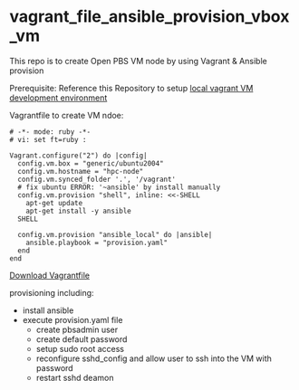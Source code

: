 # vagrant_file_ansible_provision_vbox_vm

This repo is to create Open PBS VM node by using Vagrant & Ansible provision

Prerequisite:
Reference this Repository to setup [local vagrant VM development environment](https://github.com/yjun-001/vagrant_vm_windows10)

Vagrantfile to create VM ndoe:
```
# -*- mode: ruby -*-
# vi: set ft=ruby :

Vagrant.configure("2") do |config|
  config.vm.box = "generic/ubuntu2004"
  config.vm.hostname = "hpc-node"
  config.vm.synced_folder '.', '/vagrant'
  # fix ubuntu ERROR: '~ansible' by install manually
  config.vm.provision "shell", inline: <<-SHELL
    apt-get update
    apt-get install -y ansible 
  SHELL

  config.vm.provision "ansible_local" do |ansible|
    ansible.playbook = "provision.yaml"
  end
end
```
[Download Vagrantfile](https://raw.githubusercontent.com/yjun-001/vagrant_file_ansible_provision_vbox_vm/main/Vagrantfile)

provisioning including:
  - install ansible
  - execute provision.yaml file
    - create pbsadmin user
    - create default password
    - setup sudo root access
    - reconfigure sshd_config and allow user to ssh into the VM with password
    - restart sshd deamon
